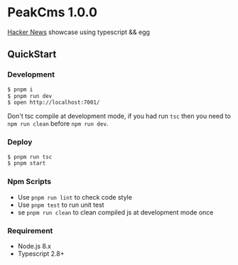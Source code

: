 # PeakCms 1.0.0

[Hacker News](https://news.ycombinator.com/) showcase using typescript && egg

## QuickStart

### Development

```bash
$ pnpm i
$ pnpm run dev
$ open http://localhost:7001/
```

Don't tsc compile at development mode, if you had run `tsc` then you need to `npm run clean` before `npm run dev`.

### Deploy

```bash
$ pnpm run tsc
$ pnpm start
```

### Npm Scripts

- Use `pnpm run lint` to check code style
- Use `pnpm test` to run unit test
- se `pnpm run clean` to clean compiled js at development mode once

### Requirement

- Node.js 8.x
- Typescript 2.8+

